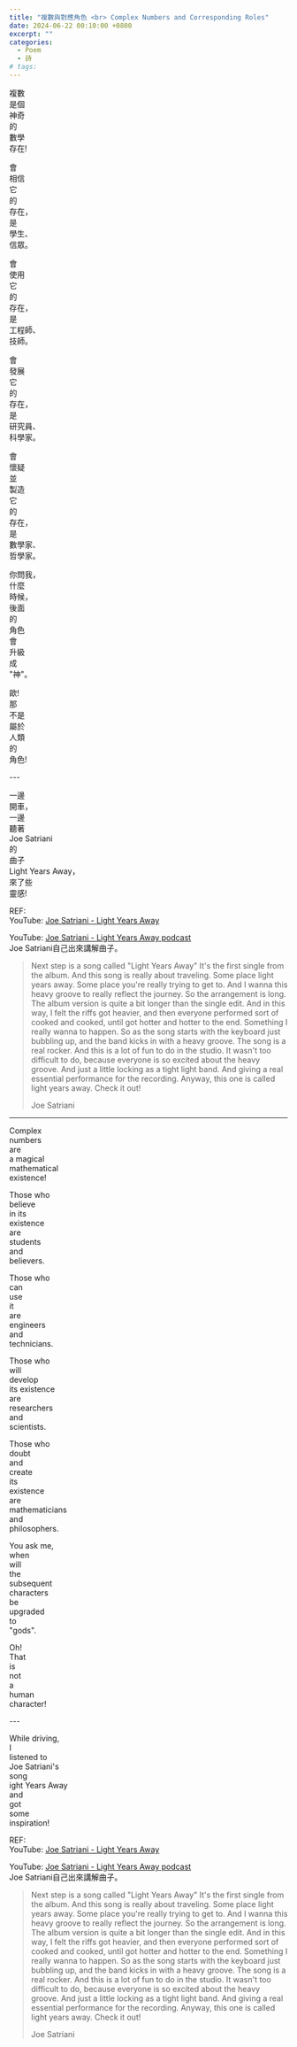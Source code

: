 ```yaml
---
title: "複數與對應角色 <br> Complex Numbers and Corresponding Roles"
date: 2024-06-22 00:10:00 +0800
excerpt: ""
categories:
  - Poem
  - 詩
# tags:
---
```


複數  
是個  
神奇  
的  
數學  
存在!

會  
相信  
它  
的  
存在，  
是  
學生、  
信眾。

會  
使用  
它  
的  
存在，  
是  
工程師、  
技師。

會  
發展  
它  
的  
存在，  
是  
研究員、  
科學家。

會  
懷疑  
並  
製造  
它  
的  
存在，  
是  
數學家、  
哲學家。

你問我，  
什麼  
時候，  
後面  
的  
角色  
會  
升級  
成  
"神"。

歐!  
那  
不是  
屬於  
人類  
的  
角色!

\-\-\-

一邊  
開車，  
一邊  
聽著  
Joe Satriani  
的  
曲子  
Light Years Away，  
來了些  
靈感!

<!--
2024-05-09 下班途中，在74號快速道路上開車回台中時，突然的靈感!
-->

REF:  
YouTube: [Joe Satriani - Light Years Away](<https://www.youtube.com/watch?v=r2zjKYJHQnQ>)

YouTube: [Joe Satriani - Light Years Away podcast](<https://www.youtube.com/watch?v=alrc3DbbatU>)  
Joe Satriani自己出來講解曲子。

> Next step is a song called "Light Years Away" It's the first single from the album. And this song is really about traveling. Some place light years away. Some place you're really trying to get to. And I wanna this heavy groove to really reflect the journey. So the arrangement is long. The album version is quite a bit longer than the single edit. And in this way, I felt the riffs got heavier, and then everyone performed sort of cooked and cooked, until got hotter and hotter to the end. Something I really wanna to happen. So as the song starts with the keyboard just bubbling up, and the band kicks in with a heavy groove. The song is a real rocker. And this is a lot of fun to do in the studio. It wasn't too difficult to do, because everyone is so excited about the heavy groove. And just a little locking as a tight light band. And giving a real essential performance for the recording. Anyway, this one is called light years away. Check it out!
> 
> Joe Satriani

---

Complex  
numbers  
are  
a magical  
mathematical  
existence!

Those who  
believe  
in its  
existence  
are  
students  
and  
believers.

Those who  
can  
use  
it  
are  
engineers  
and  
technicians.

Those who  
will  
develop  
its existence  
are  
researchers  
and  
scientists.

Those who  
doubt  
and  
create  
its  
existence  
are  
mathematicians  
and  
philosophers.

You ask me,  
when  
will  
the  
subsequent  
characters  
be  
upgraded  
to  
"gods".

Oh!  
That  
is  
not  
a  
human  
character!

\-\-\-

While driving,  
I  
listened to  
Joe Satriani's  
song  
ight Years Away  
and  
got  
some  
inspiration!

REF:  
YouTube: [Joe Satriani - Light Years Away](<https://www.youtube.com/watch?v=r2zjKYJHQnQ>)

YouTube: [Joe Satriani - Light Years Away podcast](<https://www.youtube.com/watch?v=alrc3DbbatU>)  
Joe Satriani自己出來講解曲子。

> Next step is a song called "Light Years Away" It's the first single from the album. And this song is really about traveling. Some place light years away. Some place you're really trying to get to. And I wanna this heavy groove to really reflect the journey. So the arrangement is long. The album version is quite a bit longer than the single edit. And in this way, I felt the riffs got heavier, and then everyone performed sort of cooked and cooked, until got hotter and hotter to the end. Something I really wanna to happen. So as the song starts with the keyboard just bubbling up, and the band kicks in with a heavy groove. The song is a real rocker. And this is a lot of fun to do in the studio. It wasn't too difficult to do, because everyone is so excited about the heavy groove. And just a little locking as a tight light band. And giving a real essential performance for the recording. Anyway, this one is called light years away. Check it out!
> 
> Joe Satriani

